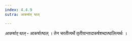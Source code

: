 ```yaml
---
index: 4.4.9
sutra: आकर्षात् ष्ठल्

---
```

_आकर्षात् ष्ठल्_ - आकर्षात्ष्ठल् । तेन चरतीत्यर्थे तृतीयान्तादाकर्षशब्दात्ष्ठलित्यर्थः ।